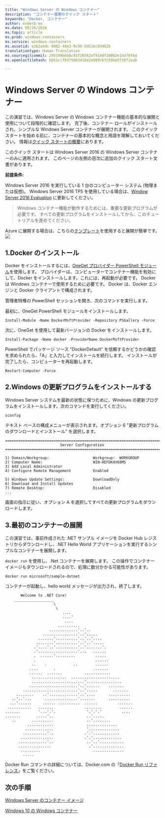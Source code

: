 ```yaml
---
title: "Windows Server の Windows コンテナー"
description: "コンテナー展開のクイック スタート"
keywords: "Docker, コンテナー"
author: enderb-ms
ms.date: 09/26/2016
ms.topic: article
ms.prod: windows-containers
ms.service: windows-containers
ms.assetid: e3b2a4dc-9082-4de3-9c95-5d516c03482b
translationtype: Human Translation
ms.sourcegitcommit: 295199bbb8c93f26562ef918df30082e1dd78f6d
ms.openlocfilehash: bb61ccfb9756b341be2e989cb7c5bbe571072aab

---
```


# Windows Server の Windows コンテナー

この演習では、Windows Server の Windows コンテナー機能の基本的な展開と使用について段階的に確認します。 完了後、コンテナー ロールがインストールされ、シンプルな Windows Server コンテナーが展開されます。 このクイック スタートを始める前に、コンテナーの基本的な概念と用語を理解しておいてください。 情報は[クイック スタートの概要](./quick_start.md)にあります。

このクイック スタートは Windows Server 2016 の Windows Server コンテナーのみに適用されます。 このページの左側の目次に追加のクイック スタート文書があります。

**前提条件:**

Windows Server 2016 を実行している 1 台のコンピューター システム (物理または仮想)。 Windows Server 2016 TP5 を使用している場合は、[Window Server 2016 Evaluation](https://www.microsoft.com/en-us/evalcenter/evaluate-windows-server-2016 ) に更新してください。 

> Windows コンテナー機能が動作するためには、重要な更新プログラムが必要です。 すべての更新プログラムをインストールしてから、このチュートリアルを進めてください。

Azure に展開する場合は、こちらの[テンプレート](https://github.com/Microsoft/Virtualization-Documentation/tree/master/windows-server-container-tools/containers-azure-template)を使用すると展開が簡単です。<br/>
<a href="https://portal.azure.com/#create/Microsoft.Template/uri/https%3A%2F%2Fraw.githubusercontent.com%2FMicrosoft%2FVirtualization-Documentation%2Fmaster%2Fwindows-server-container-tools%2Fcontainers-azure-template%2Fazuredeploy.json" target="_blank">
    <img src="http://azuredeploy.net/deploybutton.png"/>
</a>


## 1.Docker のインストール

Docker をインストールするには、[OneGet プロバイダー PowerShell モジュール](https://github.com/oneget/oneget)を使用します。 プロバイダーは、コンピューターでコンテナー機能を有効にして、Docker をインストールします。これには、再起動が必要です。 Docker は Windows コンテナーで使用するために必要です。 Docker は、Docker エンジンと Docker クライアントで構成されます。

管理者特権の PowerShell セッションを開き、次のコマンドを実行します。

最初に、OneGet PowerShell モジュールをインストールします。

```none
Install-Module -Name DockerMsftProvider -Repository PSGallery -Force
```

次に、OneGet を使用して最新バージョンの Docker をインストールします。
```none
Install-Package -Name docker -ProviderName DockerMsftProvider
```

PowerShell でパッケージ ソース "DockerDefault" を信頼するかどうかの確認を求められたら、「A」と入力してインストールを続行します。 インストールが完了したら、コンピューターを再起動します。

```none
Restart-Computer -Force
```

## 2.Windows の更新プログラムをインストールする

Windows Server システムを最新の状態に保つために、Windows の更新プログラムをインストールします。次のコマンドを実行してください。

```none
sconfig
```

テキスト ベースの構成メニューが表示されます。オプション 6 "更新プログラムのダウンロードとインストール" を選択します。

```none
===============================================================================
                         Server Configuration
===============================================================================

1) Domain/Workgroup:                    Workgroup:  WORKGROUP
2) Computer Name:                       WIN-HEFDK4V68M5
3) Add Local Administrator
4) Configure Remote Management          Enabled

5) Windows Update Settings:             DownloadOnly
6) Download and Install Updates
7) Remote Desktop:                      Disabled
...
```

画面の指示に従い、オプション A を選択してすべての更新プログラムをダウンロードします。

## 3.最初のコンテナーの展開

この演習では、事前作成された .NET サンプル イメージを Docker Hub レジストリからダウンロードし、.NET Hello World アプリケーションを実行するシンプルなコンテナーを展開します。  

`docker run` を使用し、.Net コンテナーを展開します。 この操作でコンテナー イメージもダウンロードされるので、処理に数分かかる可能性があります。

```none
docker run microsoft/sample-dotnet
```

コンテナーが起動し、hello world メッセージが出力され、終了します。

```none
       Welcome to .NET Core!
    __________________
                      \
                       \
                          ....
                          ....'
                           ....
                        ..........
                    .............'..'..
                 ................'..'.....
               .......'..........'..'..'....
              ........'..........'..'..'.....
             .'....'..'..........'..'.......'.
             .'..................'...   ......
             .  ......'.........         .....
             .                           ......
            ..    .            ..        ......
           ....       .                 .......
           ......  .......          ............
            ................  ......................
            ........................'................
           ......................'..'......    .......
        .........................'..'.....       .......
     ........    ..'.............'..'....      ..........
   ..'..'...      ...............'.......      ..........
  ...'......     ...... ..........  ......         .......
 ...........   .......              ........        ......
.......        '...'.'.              '.'.'.'         ....
.......       .....'..               ..'.....
   ..       ..........               ..'........
          ............               ..............
         .............               '..............
        ...........'..              .'.'............
       ...............              .'.'.............
      .............'..               ..'..'...........
      ...............                 .'..............
       .........                        ..............
        .....
```

Docker Run コマンドの詳細については、Docker.com の「[Docker Run リファレンス]( https://docs.docker.com/engine/reference/run/)」をご覧ください。

## 次の手順

[Windows Server のコンテナー イメージ](./quick_start_images.md)

[Windows 10 の Windows コンテナー](./quick_start_windows_10.md)



<!--HONumber=Nov16_HO2-->


